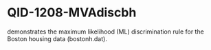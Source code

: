 # QID-1208-MVAdiscbh
demonstrates the maximum likelihood (ML) discrimination rule for the Boston housing data (bostonh.dat).
